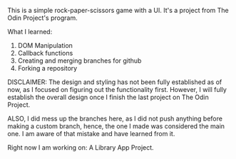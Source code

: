 This is a simple rock-paper-scissors game with a UI. It's a project from The Odin Project's program.

What I learned:
1. DOM Manipulation
2. Callback functions
3. Creating and merging branches for github
4. Forking a repository

DISCLAIMER: 
The design and styling has not been fully established as of now, as I focused on figuring out the functionality first. However, I will fully establish the overall design once I finish the last project on The Odin Project.

ALSO, I did mess up the branches here, as I did not push anything before making a custom branch, hence, the one I made was considered the main one. I am aware of that mistake and have learned from it.

Right now I am working on: A Library App Project.